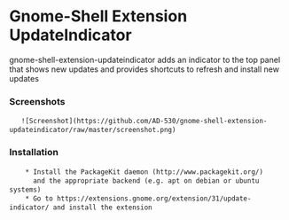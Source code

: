 Gnome-Shell Extension UpdateIndicator
=====================================

gnome-shell-extension-updateindicator adds an indicator to the top panel that shows new updates and provides shortcuts to refresh and install new updates

### Screenshots
       ![Screenshot](https://github.com/AD-530/gnome-shell-extension-updateindicator/raw/master/screenshot.png)
### Installation

        * Install the PackageKit daemon (http://www.packagekit.org/) 
          and the appropriate backend (e.g. apt on debian or ubuntu systems)
        * Go to https://extensions.gnome.org/extension/31/update-indicator/ and install the extension
